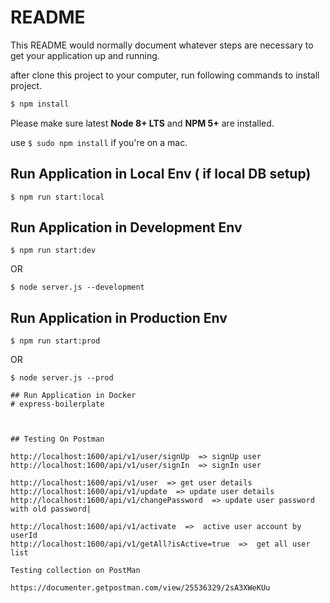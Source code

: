 # README #

This README would normally document whatever steps are necessary to get your application up and running.

after clone this project to your computer, run following commands to install project.

```bash
$ npm install 
```
Please make sure latest **Node 8+ LTS** and **NPM 5+** are installed.

use `$ sudo npm install` if you're on a mac.

## Run Application in Local Env ( if local DB setup)

```
$ npm run start:local
```

## Run Application in Development Env

```
$ npm run start:dev
```
OR
```
$ node server.js --development
```

## Run Application in Production Env

```
$ npm run start:prod
```
OR
```
$ node server.js --prod

## Run Application in Docker
#   e x p r e s s - b o i l e r p l a t e 
 
 

## Testing On Postman

http://localhost:1600/api/v1/user/signUp  => signUp user
http://localhost:1600/api/v1/user/signIn  => signIn user

http://localhost:1600/api/v1/user  => get user details
http://localhost:1600/api/v1/update  => update user details
http://localhost:1600/api/v1/changePassword  => update user password with old password|

http://localhost:1600/api/v1/activate  =>  active user account by userId
http://localhost:1600/api/v1/getAll?isActive=true  =>  get all user list

Testing collection on PostMan

https://documenter.getpostman.com/view/25536329/2sA3XWeKUu